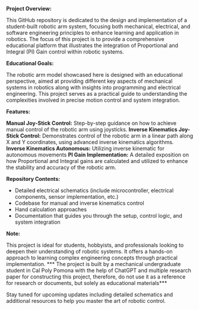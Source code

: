 **Project Overview:**

This GitHub repository is dedicated to the design and implementation of a student-built robotic arm system, focusing both mechanical, electrical, and software engineering principles to enhance learning and application in robotics. The focus of this project is to provide a comprehensive educational platform that illustrates the integration of Proportional and Integral (PI) Gain control within robotic systems.

**Educational Goals:**

The robotic arm model showcased here is designed with an educational perspective, aimed at providing different key aspects of mechanical systems in robotics along with insights into programming and electrical engineering. This project serves as a practical guide to understanding the complexities involved in precise motion control and system integration.

**Features:**

**Manual Joy-Stick Control:** Step-by-step guidance on how to achieve manual control of the robotic arm using joysticks.
**Inverse Kinematics Joy-Stick Control:** Demonstrates control of the robotic arm in a linear path along X and Y coordinates, using advanced inverse kinematics algorithms.
**Inverse Kinematics Autonomous:** Utilizing inverse kinematic for autonomous movements
**PI Gain Implementation:** A detailed exposition on how Proportional and Integral gains are calculated and utilized to enhance the stability and accuracy of the robotic arm.

**Repository Contents:**

- Detailed electrical schematics (include microcontroller, electrical components, sensor implementation, etc.)
- Codebase for manual and inverse kinematics control
- Hand calculation approaches
- Documentation that guides you through the setup, control logic, and system integration

**Note:**

This project is ideal for students, hobbyists, and professionals looking to deepen their understanding of robotic systems. It offers a hands-on approach to learning complex engineering concepts through practical implementation.
*** The project is built by a mechanical undergraduate student in Cal Poly Pomona with the help of ChatGPT and multiple research paper for constructing this project, therefore, do not use it as a reference for research or documents, but solely as educational materials***

Stay tuned for upcoming updates including detailed schematics and additional resources to help you master the art of robotic control.
